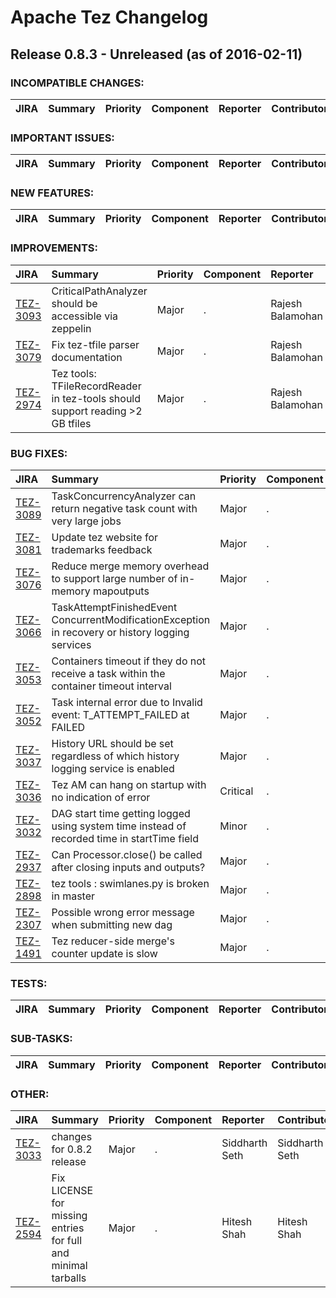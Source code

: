 
<!---
# Licensed to the Apache Software Foundation (ASF) under one
# or more contributor license agreements.  See the NOTICE file
# distributed with this work for additional information
# regarding copyright ownership.  The ASF licenses this file
# to you under the Apache License, Version 2.0 (the
# "License"); you may not use this file except in compliance
# with the License.  You may obtain a copy of the License at
#
#     http://www.apache.org/licenses/LICENSE-2.0
#
# Unless required by applicable law or agreed to in writing, software
# distributed under the License is distributed on an "AS IS" BASIS,
# WITHOUT WARRANTIES OR CONDITIONS OF ANY KIND, either express or implied.
# See the License for the specific language governing permissions and
# limitations under the License.
-->
# Apache Tez Changelog

## Release 0.8.3 - Unreleased (as of 2016-02-11)

### INCOMPATIBLE CHANGES:

| JIRA | Summary | Priority | Component | Reporter | Contributor |
|:---- |:---- | :--- |:---- |:---- |:---- |


### IMPORTANT ISSUES:

| JIRA | Summary | Priority | Component | Reporter | Contributor |
|:---- |:---- | :--- |:---- |:---- |:---- |


### NEW FEATURES:

| JIRA | Summary | Priority | Component | Reporter | Contributor |
|:---- |:---- | :--- |:---- |:---- |:---- |


### IMPROVEMENTS:

| JIRA | Summary | Priority | Component | Reporter | Contributor |
|:---- |:---- | :--- |:---- |:---- |:---- |
| [TEZ-3093](https://issues.apache.org/jira/browse/TEZ-3093) | CriticalPathAnalyzer should be accessible via zeppelin |  Major | . | Rajesh Balamohan | Rajesh Balamohan |
| [TEZ-3079](https://issues.apache.org/jira/browse/TEZ-3079) | Fix tez-tfile parser documentation |  Major | . | Rajesh Balamohan | Rajesh Balamohan |
| [TEZ-2974](https://issues.apache.org/jira/browse/TEZ-2974) | Tez tools: TFileRecordReader in tez-tools should support reading \>2 GB tfiles |  Major | . | Rajesh Balamohan | Rajesh Balamohan |


### BUG FIXES:

| JIRA | Summary | Priority | Component | Reporter | Contributor |
|:---- |:---- | :--- |:---- |:---- |:---- |
| [TEZ-3089](https://issues.apache.org/jira/browse/TEZ-3089) | TaskConcurrencyAnalyzer can return negative task count with very large jobs |  Major | . | Rajesh Balamohan | Rajesh Balamohan |
| [TEZ-3081](https://issues.apache.org/jira/browse/TEZ-3081) | Update tez website for trademarks feedback |  Major | . | Hitesh Shah | Hitesh Shah |
| [TEZ-3076](https://issues.apache.org/jira/browse/TEZ-3076) | Reduce merge memory overhead to support large number of in-memory mapoutputs |  Major | . | Jonathan Eagles | Jonathan Eagles |
| [TEZ-3066](https://issues.apache.org/jira/browse/TEZ-3066) | TaskAttemptFinishedEvent ConcurrentModificationException in recovery or history logging services |  Major | . | Jason Lowe | Jeff Zhang |
| [TEZ-3053](https://issues.apache.org/jira/browse/TEZ-3053) | Containers timeout if they do not receive a task within the container timeout interval |  Major | . | Siddharth Seth | Siddharth Seth |
| [TEZ-3052](https://issues.apache.org/jira/browse/TEZ-3052) | Task internal error due to Invalid event: T\_ATTEMPT\_FAILED at FAILED |  Major | . | Jason Lowe | Jason Lowe |
| [TEZ-3037](https://issues.apache.org/jira/browse/TEZ-3037) | History URL should be set regardless of which history logging service is enabled |  Major | . | Hitesh Shah | Hitesh Shah |
| [TEZ-3036](https://issues.apache.org/jira/browse/TEZ-3036) | Tez AM can hang on startup with no indication of error |  Critical | . | Jason Lowe | Jason Lowe |
| [TEZ-3032](https://issues.apache.org/jira/browse/TEZ-3032) | DAG start time getting logged using system time instead of recorded time in startTime field |  Minor | . | Hitesh Shah | Hitesh Shah |
| [TEZ-2937](https://issues.apache.org/jira/browse/TEZ-2937) | Can Processor.close() be called after closing inputs and outputs? |  Major | . | Rohini Palaniswamy | Jonathan Eagles |
| [TEZ-2898](https://issues.apache.org/jira/browse/TEZ-2898) | tez tools : swimlanes.py is broken in master |  Major | . | Rajesh Balamohan | Rajesh Balamohan |
| [TEZ-2307](https://issues.apache.org/jira/browse/TEZ-2307) | Possible wrong error message when submitting new dag |  Major | . | Jeff Zhang | Jeff Zhang |
| [TEZ-1491](https://issues.apache.org/jira/browse/TEZ-1491) | Tez reducer-side merge's counter update is slow |  Major | . | Gopal V | Gopal V |


### TESTS:

| JIRA | Summary | Priority | Component | Reporter | Contributor |
|:---- |:---- | :--- |:---- |:---- |:---- |


### SUB-TASKS:

| JIRA | Summary | Priority | Component | Reporter | Contributor |
|:---- |:---- | :--- |:---- |:---- |:---- |


### OTHER:

| JIRA | Summary | Priority | Component | Reporter | Contributor |
|:---- |:---- | :--- |:---- |:---- |:---- |
| [TEZ-3033](https://issues.apache.org/jira/browse/TEZ-3033) | changes for 0.8.2 release |  Major | . | Siddharth Seth | Siddharth Seth |
| [TEZ-2594](https://issues.apache.org/jira/browse/TEZ-2594) | Fix LICENSE for missing entries for full and minimal tarballs |  Major | . | Hitesh Shah | Hitesh Shah |


